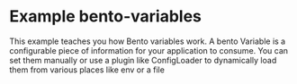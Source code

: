 # Example bento-variables

This example teaches you how Bento variables work.
A bento Variable is a configurable piece of information for
your application to consume. You can set them manually or use a
plugin like ConfigLoader to dynamically load them from various
places like env or a file